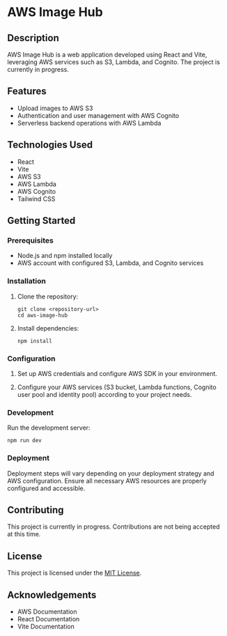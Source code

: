 # AWS Image Hub

## Description

AWS Image Hub is a web application developed using React and Vite, leveraging AWS services such as S3, Lambda, and Cognito. The project is currently in progress.

## Features

- Upload images to AWS S3
- Authentication and user management with AWS Cognito
- Serverless backend operations with AWS Lambda

## Technologies Used

- React
- Vite
- AWS S3
- AWS Lambda
- AWS Cognito
- Tailwind CSS

## Getting Started

### Prerequisites

- Node.js and npm installed locally
- AWS account with configured S3, Lambda, and Cognito services

### Installation

1. Clone the repository:

   ```
   git clone <repository-url>
   cd aws-image-hub
   ```

2. Install dependencies:
   ```
   npm install
   ```

### Configuration

1. Set up AWS credentials and configure AWS SDK in your environment.

2. Configure your AWS services (S3 bucket, Lambda functions, Cognito user pool and identity pool) according to your project needs.

### Development

Run the development server:

```
npm run dev
```

### Deployment

Deployment steps will vary depending on your deployment strategy and AWS configuration. Ensure all necessary AWS resources are properly configured and accessible.

## Contributing

This project is currently in progress. Contributions are not being accepted at this time.

## License

This project is licensed under the [MIT License](LICENSE).

## Acknowledgements

- AWS Documentation
- React Documentation
- Vite Documentation
